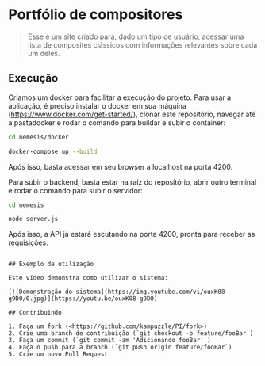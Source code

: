 # Portfólio de compositores

> Esse é um site criado para, dado um tipo de usuário, acessar uma lista de composites clássicos com informações relevantes sobre cada um deles.

## Execução

Criamos um docker para facilitar a execução do projeto. Para usar a aplicação, é preciso instalar o docker em sua máquina (https://www.docker.com/get-started/), clonar este repositório, navegar até a pastadocker e rodar o comando para buildar e subir o container:

```sh
cd nemesis/docker

docker-compose up --build
```

Após isso, basta acessar em seu browser a localhost na porta 4200.

Para subir o backend, basta estar na raíz do repositório, abrir outro terminal e rodar o comando para subir o servidor:

```sh
cd nemesis

node server.js
```

Após isso, a API já estará escutando na porta 4200, pronta para receber as requisições.
```

## Exemplo de utilização

Este vídeo demonstra como utilizar o sistema:

[![Demonstração do sistema](https://img.youtube.com/vi/ouxK08-g9D0/0.jpg)](https://youtu.be/ouxK08-g9D0)

## Contribuindo

1. Faça um fork (<https://github.com/kampuzzle/PI/fork>)
2. Crie uma branch de contribuição (`git checkout -b feature/fooBar`)
3. Faça um commit (`git commit -am 'Adicionando fooBar'`)
4. Faça o push para a branch (`git push origin feature/fooBar`)
5. Crie um novo Pull Request